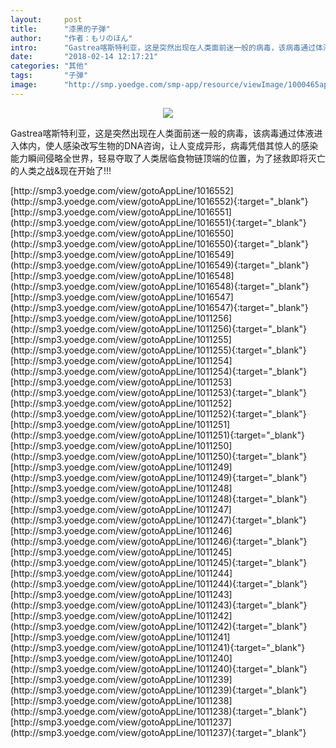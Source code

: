 ```yaml
---
layout:     post
title:      "漆黑的子弹"
author:     "作者：もリのほん"
intro:      "Gastrea喀斯特利亚，这是突然出现在人类面前迷一般的病毒，该病毒通过体液进入体内，使人感染改写生物的DNA咨询，让人变成异形，病毒凭借其惊人的感染能力瞬间侵略全世界，轻易夺取了人类居临食物链顶端的位置，为了拯救即将灭亡的人类之战&现在开始了!!!"
date:       "2018-02-14 12:17:21"
categories: "其他"
tags:       "子弹"
image:      "http://smp.yoedge.com/smp-app/resource/viewImage/1000465appline.png"
---
```

<div style="text-align: center">
<p><img src="http://smp.yoedge.com/smp-app/resource/viewImage/1000465appline.png"/></p>
</div>
<p class="post-meta">
<span>Gastrea喀斯特利亚，这是突然出现在人类面前迷一般的病毒，该病毒通过体液进入体内，使人感染改写生物的DNA咨询，让人变成异形，病毒凭借其惊人的感染能力瞬间侵略全世界，轻易夺取了人类居临食物链顶端的位置，为了拯救即将灭亡的人类之战&现在开始了!!!</span>
</p>
[http://smp3.yoedge.com/view/gotoAppLine/1016552](http://smp3.yoedge.com/view/gotoAppLine/1016552){:target="_blank"}
[http://smp3.yoedge.com/view/gotoAppLine/1016551](http://smp3.yoedge.com/view/gotoAppLine/1016551){:target="_blank"}
[http://smp3.yoedge.com/view/gotoAppLine/1016550](http://smp3.yoedge.com/view/gotoAppLine/1016550){:target="_blank"}
[http://smp3.yoedge.com/view/gotoAppLine/1016549](http://smp3.yoedge.com/view/gotoAppLine/1016549){:target="_blank"}
[http://smp3.yoedge.com/view/gotoAppLine/1016548](http://smp3.yoedge.com/view/gotoAppLine/1016548){:target="_blank"}
[http://smp3.yoedge.com/view/gotoAppLine/1016547](http://smp3.yoedge.com/view/gotoAppLine/1016547){:target="_blank"}
[http://smp3.yoedge.com/view/gotoAppLine/1011256](http://smp3.yoedge.com/view/gotoAppLine/1011256){:target="_blank"}
[http://smp3.yoedge.com/view/gotoAppLine/1011255](http://smp3.yoedge.com/view/gotoAppLine/1011255){:target="_blank"}
[http://smp3.yoedge.com/view/gotoAppLine/1011254](http://smp3.yoedge.com/view/gotoAppLine/1011254){:target="_blank"}
[http://smp3.yoedge.com/view/gotoAppLine/1011253](http://smp3.yoedge.com/view/gotoAppLine/1011253){:target="_blank"}
[http://smp3.yoedge.com/view/gotoAppLine/1011252](http://smp3.yoedge.com/view/gotoAppLine/1011252){:target="_blank"}
[http://smp3.yoedge.com/view/gotoAppLine/1011251](http://smp3.yoedge.com/view/gotoAppLine/1011251){:target="_blank"}
[http://smp3.yoedge.com/view/gotoAppLine/1011250](http://smp3.yoedge.com/view/gotoAppLine/1011250){:target="_blank"}
[http://smp3.yoedge.com/view/gotoAppLine/1011249](http://smp3.yoedge.com/view/gotoAppLine/1011249){:target="_blank"}
[http://smp3.yoedge.com/view/gotoAppLine/1011248](http://smp3.yoedge.com/view/gotoAppLine/1011248){:target="_blank"}
[http://smp3.yoedge.com/view/gotoAppLine/1011247](http://smp3.yoedge.com/view/gotoAppLine/1011247){:target="_blank"}
[http://smp3.yoedge.com/view/gotoAppLine/1011246](http://smp3.yoedge.com/view/gotoAppLine/1011246){:target="_blank"}
[http://smp3.yoedge.com/view/gotoAppLine/1011245](http://smp3.yoedge.com/view/gotoAppLine/1011245){:target="_blank"}
[http://smp3.yoedge.com/view/gotoAppLine/1011244](http://smp3.yoedge.com/view/gotoAppLine/1011244){:target="_blank"}
[http://smp3.yoedge.com/view/gotoAppLine/1011243](http://smp3.yoedge.com/view/gotoAppLine/1011243){:target="_blank"}
[http://smp3.yoedge.com/view/gotoAppLine/1011242](http://smp3.yoedge.com/view/gotoAppLine/1011242){:target="_blank"}
[http://smp3.yoedge.com/view/gotoAppLine/1011241](http://smp3.yoedge.com/view/gotoAppLine/1011241){:target="_blank"}
[http://smp3.yoedge.com/view/gotoAppLine/1011240](http://smp3.yoedge.com/view/gotoAppLine/1011240){:target="_blank"}
[http://smp3.yoedge.com/view/gotoAppLine/1011239](http://smp3.yoedge.com/view/gotoAppLine/1011239){:target="_blank"}
[http://smp3.yoedge.com/view/gotoAppLine/1011238](http://smp3.yoedge.com/view/gotoAppLine/1011238){:target="_blank"}
[http://smp3.yoedge.com/view/gotoAppLine/1011237](http://smp3.yoedge.com/view/gotoAppLine/1011237){:target="_blank"}



